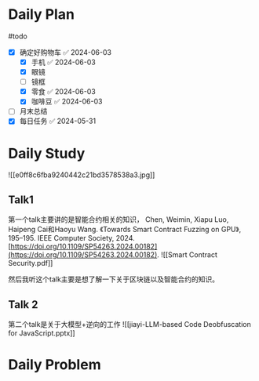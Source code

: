 # Daily Plan
#todo
- [x] 确定好购物车 ✅ 2024-06-03
	- [x] 手机 ✅ 2024-06-03
	- [x] 眼镜
	- [ ] 镜框
	- [x] 零食 ✅ 2024-06-03
	- [x] 咖啡豆 ✅ 2024-06-03
- [ ] 月末总结
- [x] 每日任务 ✅ 2024-05-31
# Daily Study
![[e0ff8c6fba9240442c21bd3578538a3.jpg]]
## Talk1
第一个talk主要讲的是智能合约相关的知识，
Chen, Weimin, Xiapu Luo, Haipeng Cai和Haoyu Wang. 《Towards Smart Contract Fuzzing on GPU》, 195–195. IEEE Computer Society, 2024. [https://doi.org/10.1109/SP54263.2024.00182](https://doi.org/10.1109/SP54263.2024.00182).
![[Smart Contract Security.pdf]]

然后我听这个talk主要是想了解一下关于区块链以及智能合约的知识。
## Talk 2
第二个talk是关于大模型+逆向的工作
![[jiayi-LLM-based Code Deobfuscation for JavaScript.pptx]]

# Daily Problem